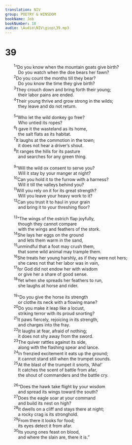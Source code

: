 ```yaml
---
translation: NIV
group: POETRY & WINSDOM
bookName: Job 
bookNumber: 18
audio: \Audio\NIV\giop\39.mp3
---
```


<div class="title"><h1>39</h1></div>
<span class="verse giop_39_1">  <sup>1</sup>“Do you know when the mountain goats give birth? <br/>   Do you watch when the doe bears her fawn? <br/></span>
<span class="verse giop_39_2">  <sup>2</sup>Do you count the months till they bear? <br/>   Do you know the time they give birth? <br/></span>
<span class="verse giop_39_3">  <sup>3</sup>They crouch down and bring forth their young; <br/>   their labor pains are ended. <br/></span>
<span class="verse giop_39_4">  <sup>4</sup>Their young thrive and grow strong in the wilds; <br/>   they leave and do not return. <br/><br/></span>
<span class="verse giop_39_5">  <sup>5</sup>“Who let the wild donkey go free? <br/>   Who untied its ropes? <br/></span>
<span class="verse giop_39_6">  <sup>6</sup>I gave it the wasteland as its home, <br/>   the salt flats as its habitat. <br/></span>
<span class="verse giop_39_7">  <sup>7</sup>It laughs at the commotion in the town; <br/>   it does not hear a driver’s shout. <br/></span>
<span class="verse giop_39_8">  <sup>8</sup>It ranges the hills for its pasture <br/>   and searches for any green thing. <br/><br/></span>
<span class="verse giop_39_9">  <sup>9</sup>“Will the wild ox consent to serve you? <br/>   Will it stay by your manger at night? <br/></span>
<span class="verse giop_39_10">  <sup>10</sup>Can you hold it to the furrow with a harness? <br/>   Will it till the valleys behind you? <br/></span>
<span class="verse giop_39_11">  <sup>11</sup>Will you rely on it for its great strength? <br/>   Will you leave your heavy work to it? <br/></span>
<span class="verse giop_39_12">  <sup>12</sup>Can you trust it to haul in your grain <br/>   and bring it to your threshing floor? <br/><br/></span>
<span class="verse giop_39_13">  <sup>13</sup>“The wings of the ostrich flap joyfully, <br/>   though they cannot compare <br/>   with the wings and feathers of the stork. <br/></span>
<span class="verse giop_39_14">  <sup>14</sup>She lays her eggs on the ground <br/>   and lets them warm in the sand, <br/></span>
<span class="verse giop_39_15">  <sup>15</sup>unmindful that a foot may crush them, <br/>   that some wild animal may trample them. <br/></span>
<span class="verse giop_39_16">  <sup>16</sup>She treats her young harshly, as if they were not hers; <br/>   she cares not that her labor was in vain, <br/></span>
<span class="verse giop_39_17">  <sup>17</sup>for God did not endow her with wisdom <br/>   or give her a share of good sense. <br/></span>
<span class="verse giop_39_18">  <sup>18</sup>Yet when she spreads her feathers to run, <br/>   she laughs at horse and rider. <br/><br/></span>
<span class="verse giop_39_19">  <sup>19</sup>“Do you give the horse its strength <br/>   or clothe its neck with a flowing mane? <br/></span>
<span class="verse giop_39_20">  <sup>20</sup>Do you make it leap like a locust, <br/>   striking terror with its proud snorting? <br/></span>
<span class="verse giop_39_21">  <sup>21</sup>It paws fiercely, rejoicing in its strength, <br/>   and charges into the fray. <br/></span>
<span class="verse giop_39_22">  <sup>22</sup>It laughs at fear, afraid of nothing; <br/>   it does not shy away from the sword. <br/></span>
<span class="verse giop_39_23">  <sup>23</sup>The quiver rattles against its side, <br/>   along with the flashing spear and lance. <br/></span>
<span class="verse giop_39_24">  <sup>24</sup>In frenzied excitement it eats up the ground; <br/>   it cannot stand still when the trumpet sounds. <br/></span>
<span class="verse giop_39_25">  <sup>25</sup>At the blast of the trumpet it snorts, ‘Aha!’ <br/>   It catches the scent of battle from afar, <br/>   the shout of commanders and the battle cry. <br/><br/></span>
<span class="verse giop_39_26">  <sup>26</sup>“Does the hawk take flight by your wisdom <br/>   and spread its wings toward the south? <br/></span>
<span class="verse giop_39_27">  <sup>27</sup>Does the eagle soar at your command <br/>   and build its nest on high? <br/></span>
<span class="verse giop_39_28">  <sup>28</sup>It dwells on a cliff and stays there at night; <br/>   a rocky crag is its stronghold. <br/></span>
<span class="verse giop_39_29">  <sup>29</sup>From there it looks for food; <br/>   its eyes detect it from afar. <br/></span>
<span class="verse giop_39_30">  <sup>30</sup>Its young ones feast on blood, <br/>   and where the slain are, there it is.” <br/></span>
